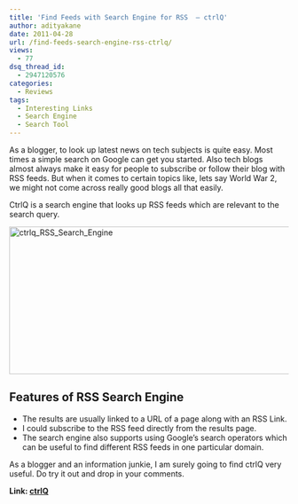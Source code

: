 ```yaml
---
title: 'Find Feeds with Search Engine for RSS  – ctrlQ'
author: adityakane
date: 2011-04-28
url: /find-feeds-search-engine-rss-ctrlq/
views:
  - 77
dsq_thread_id:
  - 2947120576
categories:
  - Reviews
tags:
  - Interesting Links
  - Search Engine
  - Search Tool
---
```

As a blogger, to look up latest news on tech subjects is quite easy. Most times a simple search on Google can get you started. Also tech blogs almost always make it easy for people to subscribe or follow their blog with RSS feeds. But when it comes to certain topics like, lets say World War 2, we might not come across really good blogs all that easily.

CtrlQ is a search engine that looks up RSS feeds which are relevant to the search query.

[<img style="background-image: none; padding-left: 0px; padding-right: 0px; display: inline; padding-top: 0px; border: 0px;" title="ctrlq_RSS_Search_Engine" src="http://cdn.devilsworkshop.org/files/2011/04/ctrlq_RSS_Search_Engine_thumb.png" border="0" alt="ctrlq_RSS_Search_Engine" width="552" height="266" />][1]

## Features of RSS Search Engine

  * The results are usually linked to a URL of a page along with an RSS Link.
  * I could subscribe to the RSS feed directly from the results page.
  * The search engine also supports using Google’s search operators which can be useful to find different RSS feeds in one particular domain.

As a blogger and an information junkie, I am surely going to find ctrlQ very useful. Do try it out and drop in your comments.

**Link: <a href="http://ctrlq.org/" onclick="_gaq.push(['_trackEvent', 'outbound-article', 'http://ctrlq.org/', 'ctrlQ']);" target="_blank">ctrlQ</a>**

 [1]: http://cdn.devilsworkshop.org/files/2011/04/ctrlq_RSS_Search_Engine.png
